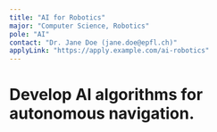 ```yaml
---
title: "AI for Robotics"
major: "Computer Science, Robotics"
pole: "AI"
contact: "Dr. Jane Doe (jane.doe@epfl.ch)"
applyLink: "https://apply.example.com/ai-robotics"
---
```


# Develop AI algorithms for autonomous navigation.
